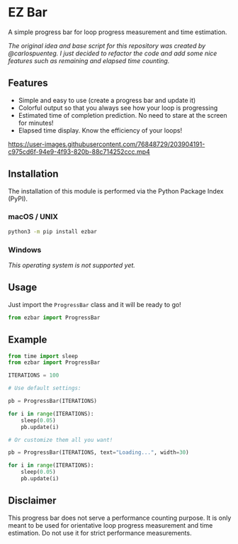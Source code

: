 # EZ Bar

A simple progress bar for loop progress measurement and time estimation.

_The original idea and base script for this repository was created by @carlospuenteg. I just decided to refactor the code and add some nice features such as remaining and elapsed time counting._

## Features

* Simple and easy to use (create a progress bar and update it)
* Colorful output so that you always see how your loop is progressing
* Estimated time of completion prediction. No need to stare at the screen for minutes!
* Elapsed time display. Know the efficiency of your loops!

https://user-images.githubusercontent.com/76848729/203904191-c975cd6f-94e9-4f93-820b-88c714252ccc.mp4

## Installation

The installation of this module is performed via the Python Package Index (PyPI).

### macOS / UNIX

```bash
python3 -m pip install ezbar
```

### Windows

*This operating system is not supported yet.*

## Usage

Just import the `ProgressBar` class and it will be ready to go!

```python
from ezbar import ProgressBar
```

## Example

```python
from time import sleep
from ezbar import ProgressBar

ITERATIONS = 100

# Use default settings:

pb = ProgressBar(ITERATIONS)

for i in range(ITERATIONS):
    sleep(0.05)
    pb.update(i)

# Or customize them all you want!

pb = ProgressBar(ITERATIONS, text="Loading...", width=30)

for i in range(ITERATIONS):
    sleep(0.05)
    pb.update(i)
```

## Disclaimer

This progress bar does not serve a performance counting purpose. It is only meant to be used for orientative loop progress measurement and time estimation. Do not use it for strict performance measurements.
